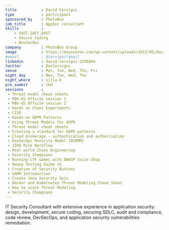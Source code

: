 ```yaml
---
title           : David Cervigni
type            : participant
sponsored_by    : PhotoBox
job_title       : AppSec consultant
skills          :
    - SAST,IAST,DAST
    - Secure Coding
    - DevSecOps
company         : PhotoBox Group
image           : https://mayaseven.com/wp-content/uploads/2013/05/david.jpg
#email          : dcervigni*gmail
linkedin        : david-cervigni-229569a
twitter         : DavCervigni
venue           : Mon, Tue, Wed, Thu, Fri
night_day       : Mon, Tue, Wed, Thu
night_where     : villa-6
pre_summit      : tbd
sessions        :
 - Threat model cheat sheets
 - PBX-GS Offsite session 1
 - PBX-GS Offsite session 2
 - Hands on Chaos Experiments
 - CISO
 - Hands-on GDPR Patterns
 - Using Threat Models for GDPR
 - Threat model cheat sheets
 - Creating a standard for GDPR patterns
 - Cloud brokerage - authentication and authorisation
 - DevSecOps Maturity Model (DSOMM)
 - JIRA Risk Workflow
 - Real world Chaos Engineering
 - Security Champions
 - Running CTF Games with OWASP Juice Shop
 - Owasp Testing Guide v5
 - Creation of Security Buttons
 - SAMM Introduction
 - Create Java Security Quiz
 - Docker and Kubernetes Threat Modeling Cheat Sheet
 - How to scale Threat Modeling.
 - Security Champions
---
```



IT Security Consultant with extensive experience in application security: design, development, secure coding, securing SDLC, audit and compliance, code review, DevSecOps, and application security vulnerabilities remediation.
